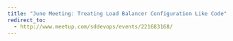 ```yaml
---
title: "June Meeting: Treating Load Balancer Configuration Like Code"
redirect_to:
  - http://www.meetup.com/sddevops/events/221683168/
---
```

